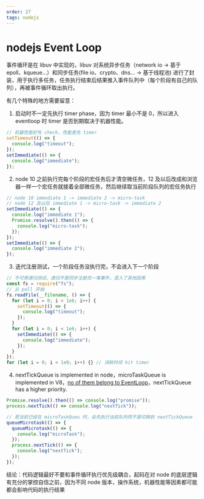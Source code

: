```yaml
---
order: 27
tags: nodejs
---
```


# nodejs Event Loop

事件循环是在 libuv 中实现的，libuv 对系统异步任务（network io -> 基于 epoll、kqueue...）和同步任务(file io、crypto、dns... -> 基于线程池) 进行了封装，用于执行多任务，任务执行结束后结果推入事件队列中（每个阶段有自己的队列），再被事件循环取出执行。

有几个特殊的地方需要留意：

1. 启动时不一定先执行 timer phase，因为 timer 最小不是 0，所以进入 eventloop 时 timer 是否到期取决于机器性能。

```js
// 机器性能好先 check，性能差先 timer
setTimeout(() => {
  console.log("timeout");
});
setImmediate(() => {
  console.log("immediate");
});
```

2. node 10 之前执行完每个阶段的宏任务后才清空微任务，12 及以后改成和浏览器一样一个宏任务就接着全部微任务，然后继续取当前阶段队列的宏任务执行

```js
// node 10 immediate 1 -> immediate 2 -> micro-task
// node 12 及以后 immediate 1 -> micro-task -> immediate 2
setImmediate(() => {
  console.log("immediate 1");
  Promise.resolve().then(() => {
    console.log("micro-task");
  });
});
setImmediate(() => {
  console.log("immediate 2");
});
```

3. 迭代注册测试，一个阶段任务没执行完，不会进入下一个阶段

```js
// 不可用递归测试，递归不是同步注册完一堆事件，混入了其他因素
const fs = require("fs");
// 从 poll 开始
fs.readFile(__filename, () => {
  for (let i = 0; i < 1e6; i++) {
    setTimeout(() => {
      console.log("timeout");
    });
  }
  for (let i = 0; i < 1e6; i++) {
    setImmediate(() => {
      console.log("immediate");
    });
  }
});
for (let i = 0; i < 1e9; i++) {} // 消耗时间 hit timer
```

4. nextTickQueue is implemented in node，microTaskQueue is implemented in V8，[no of them belong to EventLoop](<https://nodejs.org/en/docs/guides/event-loop-timers-and-nexttick/#:~:text=This%20is%20because%20process.nextTick()%20is%20not%20technically%20part%20of%20the%20event%20loop>)，nextTickQueue has a higher priority.

```js
Promise.resolve().then(() => console.log("promise"));
process.nextTick(() => console.log("nextTick"));
```

```js
// 若当前已经在 microTaskQueu 时，会先执行当前队列而不是切换到 nextTickQueue
queueMicrotask(() => {
  queueMicrotask(() => {
    console.log("microTask");
  });
  process.nextTick(() => {
    console.log("nextTick");
  });
});
```

结论：代码逻辑最好不要和事件循环执行优先级耦合，起码在对 node 的底层逻辑有充分的掌控自信之前，因为不同 node 版本，操作系统，机器性能等因素都可能都会影响代码的执行结果

